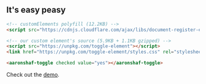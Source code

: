 ## It's easy peasy

```html
<!-- customElements polyfill (12.2KB) -->
<script src="https://cdnjs.cloudflare.com/ajax/libs/document-register-element/1.1.1/document-register-element.js"></script>
```

```html
<!-- our custom element's source (5.9KB + 1.1KB gzipped) -->
<script src="https://unpkg.com/toggle-element"></script>
<link href="https://unpkg.com/toggle-element/styles.css" rel="stylesheet">
```

```html
<aaronshaf-toggle checked value="yes"></aaronshaf-toggle>
```

Check out the [demo](https://aaronshaf.github.io/toggle-element/).
